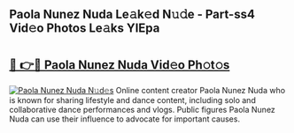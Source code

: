 ## Paola Nunez Nuda Le𝚊k𝚎d N𝚞𝚍e - Part-ss4 Vid𝚎o Photos Le𝚊ks YIEpa

# <h2><a href="http://fbf0nhd.evod.top/?m=Paola+Nunez+Nuda">🔗 👉🔴 Paola Nunez Nuda Vid𝚎o Ph𝚘t𝚘s</a></h2>

[![Paola Nunez Nuda N𝚞d𝚎s](https://i.imgur.com/8V9OHl7.gif)](http://fbf0nhd.evod.top/?m=Paola+Nunez+Nuda)
Online content creator Paola Nunez Nuda who is known for sharing lifestyle and dance content, including solo and collaborative dance performances and vlogs. Public figures Paola Nunez Nuda can use their influence to advocate for important causes. 
